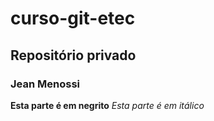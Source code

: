 # curso-git-etec

## Repositório privado 

### Jean Menossi

**Esta parte é em negrito** 
*Esta parte é em itálico*
